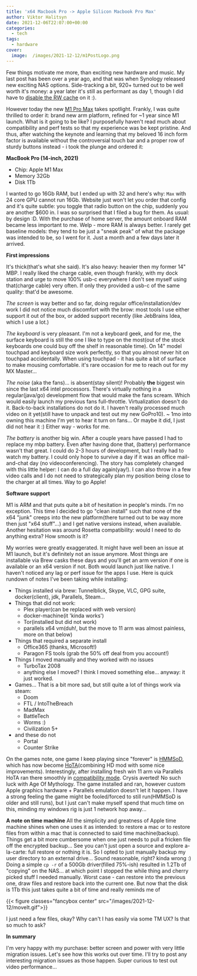 ```yaml
---
title: 'x64 Macbook Pro -> Apple Silicon Macbook Pro Max'
author: Viktor Halitsyn
date: 2021-12-06T22:07:00+00:00
categories:
  - tech
tags:
  - hardware
cover:
  image:  /images/2021-12-12/m1PostLogo.png
---
```


Few things motivate me more, than exciting new hardware and music. My last post has been over a year ago, and that was when Synology released new exciting NAS options. Side-tracking a bit, 920+ turned out to be well worth it's money: a year later it's still as performant as day 1, though I did have to [disable the RW cache][1] on it :). 

However today the new [M1 Pro Max][2] takes spotlight. Frankly, I was quite thrilled to order it: brand new arm platform, refined for ~1 year since  M1 launch. What is it going to be like? I purposefully haven't read much about compatibility and perf tests so that my experience was be kept pristine. And thus, after watching the keynote and learning that my beloved 16 inch form factor is available without the controversial touch bar and a proper row of sturdy buttons instead - i took the plunge and ordered it:

**MacBook Pro (14-inch, 2021)**
* Chip: Apple M1 Max
* Memory 32Gb
* Disk 1Tb

I wanted to go 16Gb RAM, but I ended up with 32 and here's why: `Max` with 24 core GPU cannot run 16Gb. Website just won't let you order that config and it's quite subtle: you toggle that radio button on the chip, suddenly you are another $600 in. I was so surprised that I filed a bug for them. As usual: by design :D.
With the purchase of home server, the amount onboard RAM became less important to me. Welp - more RAM is always better. I rarely get baseline models: they tend to be just a "sneak peak" of what the package was intended to be, so I went for it. Just a month and a few days later it arrived.

**First impressions**

It's thick(that's what she said). It's also heavy: heavier then my former 14" MBP. I really liked the charge cable, even though frankly, with my dock station and urge to move 100% usb-c everywhere I don't see myself using that(charge cable) very often. If only they provided a usb-c of the same quality: that'd be awesome.

*The screen* is way better and so far, doing regular office/installation/dev work I did not notice much discomfort with the brow: most tools I use either support it out of the box, or added support recently (like JebBrains Idea, which I use a lot.)

*The keyboard* is very pleasant. I'm not a keyboard geek, and for me, the surface keyboard is still the one I like to type on the most(out of the stock keyboards one could buy off the shelf in reasonable time). On 14" model touchpad and keyboard size work perfectly, so that you almost never hit on touchpad accidentally. When using touchpad - it has quite a bit of surface to make mousing comfortable. it's rare occasion for me to reach out for my MX Master...

*The noise* (aka the fans)... is absent(stay silent)! Probably **the** biggest win since the last x64 intel processors. There's virtually nothing in a regular(java/go) development flow that would make the fans scream. Which would easily launch my previous fans full-throttle. Virtualization doesn't do it. Back-to-back installations do not do it. I haven't really processed much video on it yet(still have to unpack and test out my new GoPro10).
~ 1mo into owning this machine I'm yet to hear it turn on fans... Or maybe it did, I just did not hear it :) Either way - works for me.

*The battery* is another big win. After a couple years have passed I had to replace my mbp battery. Even after having done that, (battery) performance wasn't that great. I could do 2-3 hours of development, but I really had to watch my battery. I could only hope to survive a day if it was an office mail-and-chat day (no videoconferencing).
The story has completely changed with this little helper: I can do a full day again(yay!). I can also throw in a few video calls and I do not need to strategically plan my position being close to the charger at all times. Way to go Apple!

**Software support**

M1 is ARM and that puts quite a bit of hesitation in people's minds. I'm no exception. This time I decided to go "clean install" such that none of the x64 "junk" creeps into the new platform(there turned out to be way more then just "x64 stuff"...) and I get native versions instead, when available. Another hesitation was around Rosetta compatibility: would I need to do anything extra? How smooth is it?

My worries were greatly exaggerated. It might have well been an issue at M1 launch, but it's definitely not an issue anymore. Most things are installable via Brew casks these days and you'll get an arm version if one is available or an x64 version if not. Both would launch just like native. I haven't noticed any lag or perf issue for the apps I use. Here is quick rundown of notes I've been taking while installing:

- Things installed via brew: Tunnelblick, Skype, VLC, GPG suite, docker(client), jdk, Parallels, Steam...
- Things that did not work:
  - Plex player(can be replaced with web version)
  - docker-machine(it 'kinda works')
  - Tor(installed but did not work)
  - parallels x64 vm(duh!, but the move to 11 arm was almost painless, more on that below)
- Things that required a separate install
  - Office365 (thanks, Microsoft!)
  - Paragon FS tools (grab the 50% off deal from you account!)
- Things I moved manually and they worked with no issues
  - TurboTax 2008
  - anything else I moved? I think I moved something else... anyway: it just worked.
- Games... That is a bit more sad, but still quite a lot of things work via steam:
  - Doom
  - FTL / IntoTheBreach
  - MadMax
  - BattleTech
  - Worms :)
  - Civilization 5+
- and these do not
  - Portal
  - Counter Strike 

On the games note, one game I keep playing since "forever" is [HMMSoD][3], which has now become [HoTA][4](combining HD mod with some nice improvements). Interestingly, after installing fresh win 11 arm via Parallels HoTA ran there smoothly in [compatibility mode][5]. Crysis averted!
No such luck with Age Of Mythology. The game installed and ran, however custom Apple graphics hardware + Parallels emulation doesn't let it happen. I have a strong feeling the game might be fooled/forced to still run(HMMSoD is older and still runs), but I just can't make myself spend that much time on this, minding my windows rig is just 1 network hop away...

**A note on time machine**
All the simplicity and greatness of Apple time machine shines when one uses it as intended: to restore a mac or to restore files from within a mac that is connected to said time machine(backup). Things get a bit more cumbersome when one just needs to pull a fricken file off the encrypted backup...
See you can't just open a source and explore a-la-carte: full restore or nothing it is. So I opted to just manually backup my user directory to an external drive... Sound reasonable, right? kinda wrong :)
Doing a simple `cp -r` of a 500Gb driver(filled 75%-ish) resulted in 1.2Tb of "copying" on the NAS... at which point I stopped the while thing and cherry picked stuff I needed manually. Worst case - can restore into the previous one, draw files and restore back into the current one. But now that the disk is 1Tb this just takes quite a bit of time and really reminds me of 

{{< figure classes="fancybox center" src="/images/2021-12-12/moveIt.gif">}} 

I just need a few files, okay? Why can't I has easily via some TM UX? Is that so much to ask?

**In summary**

I'm very happy with my purchase: better screen and power with very little migration issues. Let's see how this works out over time. I'll try to post any interesting migration issues as those happen. Super curious to test out video performance...


 [1]: https://www.reddit.com/r/synology/comments/pth8nf/ds920_lost_power_ssd_rw_cache_now_empty_how/
 [2]: https://www.apple.com/shop/buy-mac/macbook-pro/14-inch-space-gray-10-core-cpu-16-core-gpu-1tb#
 [3]: https://www.imdb.com/title/tt1458918/
 [4]: https://h3hota.com/en/documentation
 [5]: https://blog.bullgare.com/2021/09/heroes-3-on-macos-with-m1-apple-silicon/